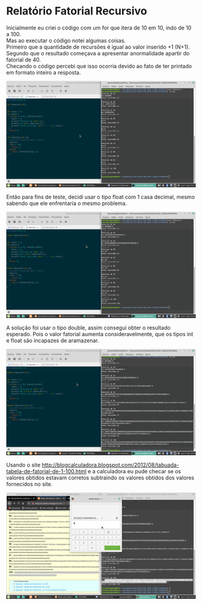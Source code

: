 # Relatório Fatorial Recursivo  
Inicialmente eu criei o código com um for que itera de 10 em 10, indo de 10 a 100.  
Mas ao executar o código notei algumas coisas.  
Primeiro que a quantidade de recursões é igual ao valor inserido +1 (N+1).  
Segundo que o resultado começava a apresentar anormalidade apartir do fatorial de 40.  
Checando o código percebi que isso ocorria devido ao fato de ter printado em formato inteiro a resposta.  

![Fatorial_inteiro](Imagens/Fatorial_int.png)

Então para fins de teste, decidi usar o tipo float com 1 casa decimal, mesmo sabendo que ele enfrentaria o mesmo problema.  

![Fatorial_float](Imagens/Fatorial_float.png)

A solução foi usar o tipo double, assim consegui obter o resultado esperado. Pois o valor fatorial aumenta consideravelmente, que os tipos int e float são incapazes de aramazenar.  

![Fatorial_double](Imagens/Fatorial_double.png)

Usando o site http://blogcalculadora.blogspot.com/2012/08/tabuada-tabela-de-fatorial-de-1-100.html e a calculadora eu pude checar se os valores obtidos estavam corretos subtraindo os valores obtidos dos valores fornecidos no site.  

![Conferencia_respostas](Imagens/Conferencia_respostas.png)
